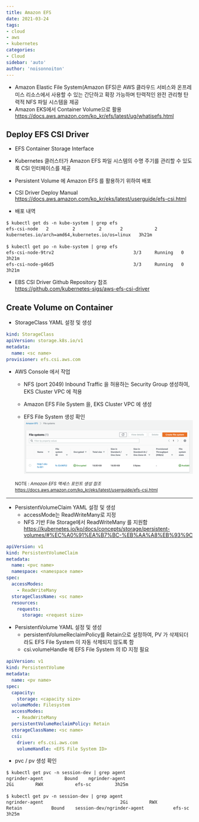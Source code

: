 ```yaml
---
title: Amazon EFS
date: 2021-03-24
tags:
- cloud
- aws
- kubernetes
categories: 
- Cloud
sidebar: 'auto'
author: 'noisonnoiton'
---
```


- Amazon Elastic File System(Amazon EFS)은 AWS 클라우드 서비스와 온프레미스 리소스에서 사용할 수 있는 간단하고 확장 가능하며 탄력적인 완전 관리형 탄력적 NFS 파일 시스템을 제공
- Amazon EKS에서 Container Volume으로 활용
<https://docs.aws.amazon.com/ko_kr/efs/latest/ug/whatisefs.html>


## Deploy EFS CSI Driver
- EFS Container Storage Interface
- Kubernetes 클러스터가 Amazon EFS 파일 시스템의 수명 주기를 관리할 수 있도록 CSI 인터페이스를 제공
- Persistent Volume 에 Amazon EFS 를 활용하기 위하여 배포

- CSI Driver Deploy Manual
<https://docs.aws.amazon.com/ko_kr/eks/latest/userguide/efs-csi.html>


- 배포 내역
```
$ kubectl get ds -n kube-system | grep efs
efs-csi-node   2         2         2       2            2           kubernetes.io/arch=amd64,kubernetes.io/os=linux   3h21m

$ kubectl get po -n kube-system | grep efs
efs-csi-node-9trv2                              3/3     Running   0          3h21m
efs-csi-node-g46d5                              3/3     Running   0          3h21m
```

- EBS CSI Driver Github Repository 참조  
<https://github.com/kubernetes-sigs/aws-efs-csi-driver>


## Create Volume on Container
- StorageClass YAML 설정 및 생성

```yml
kind: StorageClass
apiVersion: storage.k8s.io/v1
metadata:
  name: <sc name>
provisioner: efs.csi.aws.com
```

- AWS Console 에서 작업
  - NFS (port 2049) Inbound Traffic 을 허용하는 Security Group 생성하여, EKS Cluster VPC 에 적용
  - Amazon EFS File System 을, EKS Cluster VPC 에 생성

  - EFS File System 생성 확인
  ![](./images/efs-console-view.png)

  <small>NOTE : *Amazon EFS 액세스 포인트 생성 참조*  <br> <https://docs.aws.amazon.com/ko_kr/eks/latest/userguide/efs-csi.html></small>
---


- PersistentVolumeClaim YAML 설정 및 생성
  - accessMode는 ReadWriteMany로 지정
  - NFS 기반 File Storage에서 ReadWriteMany 를 지원함
  <https://kubernetes.io/ko/docs/concepts/storage/persistent-volumes/#%EC%A0%91%EA%B7%BC-%EB%AA%A8%EB%93%9C>

```yml
apiVersion: v1
kind: PersistentVolumeClaim
metadata:
  name: <pvc name>
  namespace: <namespace name>
spec:
  accessModes:
    - ReadWriteMany
  storageClassName: <sc name>
  resources:
    requests:
      storage: <request size>
```

- PersistentVolume YAML 설정 및 생성
  - persistentVolumeReclaimPolicy를 Retain으로 설정하여, PV 가 삭제되더라도 EFS File System 이 자동 삭제되지 않도록 함
  - csi.volumeHandle 에 EFS File System 의 ID 지정 필요

```yml
apiVersion: v1
kind: PersistentVolume
metadata:
  name: <pv name>
spec:
  capacity:
    storage: <capacity size>
  volumeMode: Filesystem
  accessModes:
    - ReadWriteMany
  persistentVolumeReclaimPolicy: Retain
  storageClassName: <sc name>
  csi:
    driver: efs.csi.aws.com
    volumeHandle: <EFS File System ID>
```

- pvc / pv 생성 확인
```
$ kubectl get pvc -n session-dev | grep agent
ngrinder-agent        Bound    ngrinder-agent                             2Gi        RWX            efs-sc         3h25m

$ kubectl get pv -n session-dev | grep agent
ngrinder-agent                             2Gi        RWX            Retain           Bound    session-dev/ngrinder-agent           efs-sc                  3h25m
```

